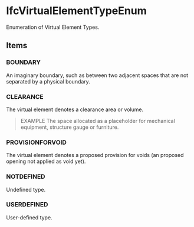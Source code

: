 # IfcVirtualElementTypeEnum

Enumeration of Virtual Element Types.

## Items

### BOUNDARY
An imaginary boundary, such as between two adjacent spaces that are not separated by a physical boundary.

### CLEARANCE
The virtual element denotes a clearance area or volume.

> EXAMPLE The space allocated as a placeholder for mechanical equipment, structure gauge or furniture.

### PROVISIONFORVOID
The virtual element denotes a proposed provision for voids (an proposed opening not applied as void yet).

### NOTDEFINED
Undefined type.

### USERDEFINED
User-defined type.
